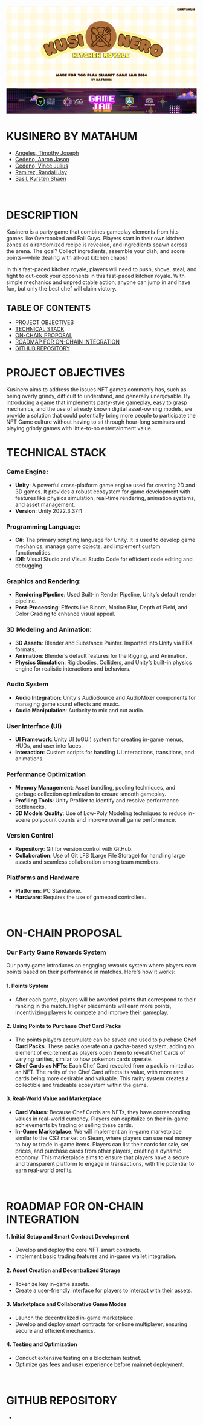 <img src = "https://github.com/zenjlle/zenjlle/blob/main/Images/Kusinero%20Pitch%20Deck.png">


# KUSINERO BY MATAHUM
- [Angeles, Timothy Joseph](https://github.com/RavenFraust12)
- [Cedeno, Aaron Jason](https://github.com/Aaron-Jason)
- [Cedeno, Vince Julius](https://github.com/VinJ712)
- [Ramirez, Randall Jay](https://github.com/reigndeity)
- [Sasil, Kyrsten Shaen](https://github.com/zenjlle)

<br>

# DESCRIPTION
Kusinero is a  party game that combines gameplay elements from hits games like Overcooked and Fall Guys. Players start in their own kitchen zones as a randomized recipe is revealed, and ingredients spawn across the arena. The goal? Collect ingredients, assemble your dish, and score points—while dealing with all-out kitchen chaos!


In this fast-paced kitchen royale, players will need to push, shove, steal, and fight to out-cook your opponents in this fast-paced kitchen royale. With simple mechanics and unpredictable action, anyone can jump in and have fun, but only the best chef will claim victory.


## TABLE OF CONTENTS
- [PROJECT OBJECTIVES](#project-objectives)
- [TECHNICAL STACK](#technical-stack)
- [ON-CHAIN PROPOSAL](#on-chain-proposal)
- [ROADMAP FOR ON-CHAIN INTEGRATION](#roadmap-for-on-chain-integration)
- [GITHUB REPOSITORY](#github-repository)


# PROJECT OBJECTIVES
Kusinero aims to address the issues NFT games commonly has, such as being overly grindy, difficult to understand, and generally unenjoyable. By introducing a game that implements party-style gameplay, easy to grasp mechanics, and the use of already known digital asset-owning models, we provide a solution that could potentially bring more people to participate the NFT Game culture without having to sit through hour-long seminars and playing grindy games with little-to-no entertainment value.

# TECHNICAL STACK
### Game Engine:
- **Unity**: A powerful cross-platform game engine used for creating 2D and 3D games. It provides a robust ecosystem for game development with features like physics simulation, real-time rendering, animation systems, and asset management.
- **Version**: Unity 2022.3.37f1

### Programming Language:
- **C#**: The primary scripting language for Unity. It is used to develop game mechanics, manage game objects, and implement custom functionalities.
- **IDE**: Visual Studio and Visual Studio Code for efficient code editing and debugging.

### Graphics and Rendering:
- **Rendering Pipeline**: Used Built-in Render Pipeline, Unity’s default render pipeline.
- **Post-Processing**: Effects like Bloom, Motion Blur, Depth of Field, and Color Grading to enhance visual appeal.

### 3D Modeling and Animation:
- **3D Assets**: Blender and Substance Painter. Imported into Unity via FBX formats.
- **Animation**: Blender’s default features for the Rigging, and Animation.
- **Physics Simulation**: Rigidbodies, Colliders, and Unity’s built-in physics engine for realistic interactions and behaviors.

### Audio System
- **Audio Integration**: Unity's AudioSource and AudioMixer components for managing game sound effects and music.
- **Audio Manipulation**: Audacity to mix and cut audio.

### User Interface (UI)
- **UI Framework**: Unity UI (uGUI) system for creating in-game menus, HUDs, and user interfaces.
- **Interaction**: Custom scripts for handling UI interactions, transitions, and animations.

### Performance Optimization
- **Memory Management**: Asset bundling, pooling techniques, and garbage collection optimization to ensure smooth gameplay.
- **Profiling Tools**: Unity Profiler to identify and resolve performance bottlenecks.
- **3D Models Quality**: Use of Low-Poly Modeling techniques to reduce in-scene polycount counts and improve overall game performance.

### Version Control
- **Repository**: Git for version control with GitHub.
- **Collaboration**: Use of Git LFS (Large File Storage) for handling large assets and seamless collaboration among team members.

### Platforms and Hardware
- **Platforms**: PC Standalone.
- **Hardware**: Requires the use of gamepad controllers.

<br>

# ON-CHAIN PROPOSAL
### Our Party Game Rewards System
Our party game introduces an engaging rewards system where players earn points based on their performance in matches. Here's how it works:

#### **1. Points System**
- After each game, players will be awarded points that correspond to their ranking in the match. Higher placements will earn more points, incentivizing players to compete and improve their gameplay.

#### **2. Using Points to Purchase Chef Card Packs**
- The points players accumulate can be saved and used to purchase **Chef Card Packs**. These packs operate on a gacha-based system, adding an element of excitement as players open them to reveal Chef Cards of varying rarities, similar to how pokemon cards operate.
- **Chef Cards as NFTs**: Each Chef Card revealed from a pack is minted as an NFT. The rarity of the Chef Card affects its value, with more rare cards being more desirable and valuable. This rarity system creates a collectible and tradeable ecosystem within the game.

#### **3. Real-World Value and Marketplace**
- **Card Values**: Because Chef Cards are NFTs, they have corresponding values in real-world currency. Players can capitalize on their in-game achievements by trading or selling these cards.
- **In-Game Marketplace**: We will implement an in-game marketplace similar to the CS2 market on Steam, where players can use real money to buy or trade in-game items. Players can list their cards for sale, set prices, and purchase cards from other players, creating a dynamic economy. This marketplace aims to ensure that players have a secure and transparent platform to engage in transactions, with the potential to earn real-world profits.

<br>

# ROADMAP FOR ON-CHAIN INTEGRATION
#### **1. Initial Setup and Smart Contract Development**
- Develop and deploy the core NFT smart contracts.
- Implement basic trading features and in-game wallet integration.

#### **2. Asset Creation and Decentralized Storage**
- Tokenize key in-game assets.
- Create a user-friendly interface for players to interact with their assets.

#### **3. Marketplace and Collaborative Game Modes**
- Launch the decentralized in-game marketplace.
- Develop and deploy smart contracts for onlione multiplayer, ensuring secure and efficient mechanics.

#### **4. Testing and Optimization**
- Conduct extensive testing on a blockchain testnet.
- Optimize gas fees and user experience before mainnet deployment.

<br>

# GITHUB REPOSITORY
- 
